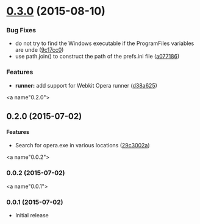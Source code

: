 <a name="0.3.0"></a>
# [0.3.0](https://github.com/karma-runner/karma-opera-launcher/compare/v0.2.0...v0.3.0) (2015-08-10)


### Bug Fixes

* do not try to find the Windows executable if the ProgramFiles variables are unde ([9c17cc0](https://github.com/karma-runner/karma-opera-launcher/commit/9c17cc0))
* use path.join() to construct the path of the prefs.ini file ([a077186](https://github.com/karma-runner/karma-opera-launcher/commit/a077186))

### Features

* **runner:** add support for Webkit Opera runner ([d38a625](https://github.com/karma-runner/karma-opera-launcher/commit/d38a625))



<a name"0.2.0"></a>
## 0.2.0 (2015-07-02)


#### Features

* Search for opera.exe in various locations ([29c3002a](https://github.com/karma-runner/karma-opera-launcher/commit/29c3002a))


<a name"0.0.2"></a>
### 0.0.2 (2015-07-02)


<a name"0.0.1"></a>
### 0.0.1 (2015-07-02)

* Initial release
